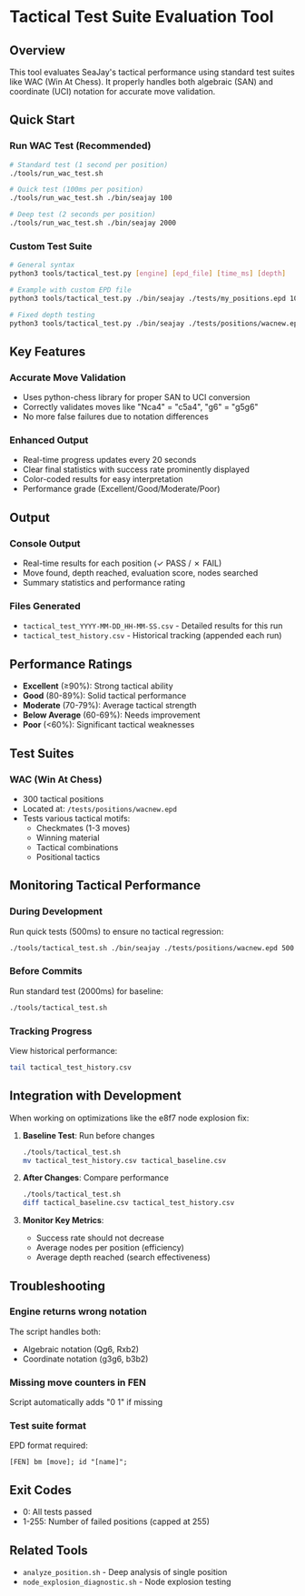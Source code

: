 # Tactical Test Suite Evaluation Tool

## Overview
This tool evaluates SeaJay's tactical performance using standard test suites like WAC (Win At Chess). It properly handles both algebraic (SAN) and coordinate (UCI) notation for accurate move validation.

## Quick Start

### Run WAC Test (Recommended)
```bash
# Standard test (1 second per position)
./tools/run_wac_test.sh

# Quick test (100ms per position)
./tools/run_wac_test.sh ./bin/seajay 100

# Deep test (2 seconds per position)
./tools/run_wac_test.sh ./bin/seajay 2000
```

### Custom Test Suite
```bash
# General syntax
python3 tools/tactical_test.py [engine] [epd_file] [time_ms] [depth]

# Example with custom EPD file
python3 tools/tactical_test.py ./bin/seajay ./tests/my_positions.epd 1000

# Fixed depth testing
python3 tools/tactical_test.py ./bin/seajay ./tests/positions/wacnew.epd 0 10
```

## Key Features

### Accurate Move Validation
- Uses python-chess library for proper SAN to UCI conversion
- Correctly validates moves like "Nca4" = "c5a4", "g6" = "g5g6"
- No more false failures due to notation differences

### Enhanced Output
- Real-time progress updates every 20 seconds
- Clear final statistics with success rate prominently displayed
- Color-coded results for easy interpretation
- Performance grade (Excellent/Good/Moderate/Poor)

## Output

### Console Output
- Real-time results for each position (✓ PASS / ✗ FAIL)
- Move found, depth reached, evaluation score, nodes searched
- Summary statistics and performance rating

### Files Generated
- `tactical_test_YYYY-MM-DD_HH-MM-SS.csv` - Detailed results for this run
- `tactical_test_history.csv` - Historical tracking (appended each run)

## Performance Ratings
- **Excellent** (≥90%): Strong tactical ability
- **Good** (80-89%): Solid tactical performance  
- **Moderate** (70-79%): Average tactical strength
- **Below Average** (60-69%): Needs improvement
- **Poor** (<60%): Significant tactical weaknesses

## Test Suites

### WAC (Win At Chess)
- 300 tactical positions
- Located at: `/tests/positions/wacnew.epd`
- Tests various tactical motifs:
  - Checkmates (1-3 moves)
  - Winning material
  - Tactical combinations
  - Positional tactics

## Monitoring Tactical Performance

### During Development
Run quick tests (500ms) to ensure no tactical regression:
```bash
./tools/tactical_test.sh ./bin/seajay ./tests/positions/wacnew.epd 500 | grep "Success rate"
```

### Before Commits
Run standard test (2000ms) for baseline:
```bash
./tools/tactical_test.sh
```

### Tracking Progress
View historical performance:
```bash
tail tactical_test_history.csv
```

## Integration with Development

When working on optimizations like the e8f7 node explosion fix:

1. **Baseline Test**: Run before changes
   ```bash
   ./tools/tactical_test.sh
   mv tactical_test_history.csv tactical_baseline.csv
   ```

2. **After Changes**: Compare performance
   ```bash
   ./tools/tactical_test.sh
   diff tactical_baseline.csv tactical_test_history.csv
   ```

3. **Monitor Key Metrics**:
   - Success rate should not decrease
   - Average nodes per position (efficiency)
   - Average depth reached (search effectiveness)

## Troubleshooting

### Engine returns wrong notation
The script handles both:
- Algebraic notation (Qg6, Rxb2)
- Coordinate notation (g3g6, b3b2)

### Missing move counters in FEN
Script automatically adds "0 1" if missing

### Test suite format
EPD format required:
```
[FEN] bm [move]; id "[name]";
```

## Exit Codes
- 0: All tests passed
- 1-255: Number of failed positions (capped at 255)

## Related Tools
- `analyze_position.sh` - Deep analysis of single position
- `node_explosion_diagnostic.sh` - Node explosion testing
